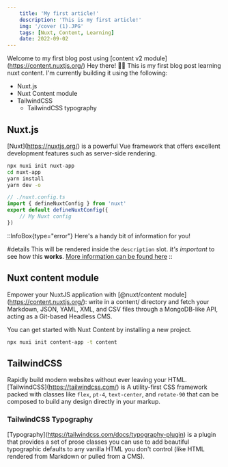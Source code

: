 ```yaml
---
    title: 'My first article!'
    description: 'This is my first article!'
    img: '/cover (1).JPG'
    tags: [Nuxt, Content, Learning]
    date: 2022-09-02
---
```


Welcome to my first blog post using \[content v2 module\](https://content.nuxtjs.org/)
Hey there! 👋🏾
This is my first blog post learning nuxt content.
I'm currently building it using the following:
- Nuxt.js
- Nuxt Content module
- TailwindCSS
    - TailwindCSS typography

## Nuxt.js
\[Nuxt\](https://nuxtjs.org/) is a powerful Vue framework that offers excellent development features such as server-side rendering.

```bash
npx nuxi init nuxt-app
cd nuxt-app
yarn install
yarn dev -o
```

```javascript
// ./nuxt.config.ts
import { defineNuxtConfig } from 'nuxt'
export default defineNuxtConfig({
    // My Nuxt config
})
```

::InfoBox{type="error"}
Here's a handy bit of information for you!

#details
This will be rendered inside the `description` slot. _It's important_ to see how this **works**.
[More information can be found here](#)
::

## Nuxt content module
Empower your NuxtJS application with \[@nuxt/content module\](https://content.nuxtjs.org/): write in a content/ directory and fetch your Markdown, JSON, YAML, XML, and CSV files through a MongoDB-like API, acting as a Git-based Headless CMS.

You can get started with Nuxt Content by installing a new project.

```bash
npx nuxi init content-app -t content
```

## TailwindCSS
Rapidly build modern websites without ever leaving your HTML. \[TailwindCSS\](https://tailwindcss.com/) is A utility-first CSS framework packed with classes like `flex`, `pt-4`, `text-center`, and `rotate-90` that can be composed to build any design directly in your markup.

### TailwindCSS Typography
\[Typography\](https://tailwindcss.com/docs/typography-plugin) is a plugin that provides a set of prose classes you can use to add beautiful typographic defaults to any vanilla HTML you don't control (like HTML rendered from Markdown or pulled from a CMS).